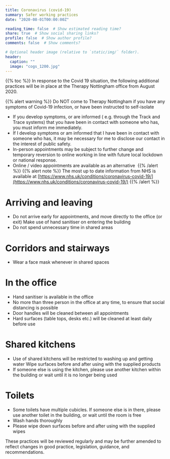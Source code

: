 ```yaml
---
title: Coronavirus (covid-19)
summary: Safer working practices
date: "2020-08-01T00:00:00Z"

reading_time: false  # Show estimated reading time?
share: true  # Show social sharing links?
profile: false  # Show author profile?
comments: false  # Show comments?

# Optional header image (relative to `static/img/` folder).
header:
  caption: ""
  image: "cogs_1200.jpg"
---
```

{{% toc %}}
In response to the Covid 19 situation, the following additional practices will be in place at the Therapy Nottingham office from August 2020.

{{% alert warning %}}
Do NOT come to Therapy Nottingham if you have any symptoms of Covid-19 infection, or have been instructed to self-isolate 
- If you develop symptoms, or are informed ( e.g. through the Track and Trace systems) that you have been in contact with someone who has, you must inform me immediately. 
- If I develop symptoms or am informed that I have been in contact with someone who has, it may be necessary for me to disclose our contact in the interest of public safety. 
- In-person appointments may be subject to further change and temporary reversion to online working in line with future local lockdown or national response. 
- Online / video appointments are available as an alternative 
{{% /alert %}}
{{% alert note %}}
  The most up to date information from NHS is available at [https://www.nhs.uk/conditions/coronavirus-covid-19/](https://www.nhs.uk/conditions/coronavirus-covid-19/)
{{% /alert %}}

# Arriving and leaving

- Do not arrive early for appointments, and move directly to the office (or exit) Make use of hand sanitiser on entering the building
- Do not spend unnecessary time in shared areas 

# Corridors and stairways
- Wear a face mask whenever in shared spaces 

# In the office
- Hand sanitiser is available in the office
- No more than three person in the office at any time, to ensure that social distancing is possible
- Door handles will be cleaned between all appointments
- Hard surfaces (table tops, desks etc.) will be cleaned at least daily before use 

# Shared kitchens
- Use of shared kitchens will be restricted to washing up and getting water Wipe surfaces before and after using with the supplied products
- If someone else is using the kitchen, please use another kitchen within the building or wait until it is no longer being used

# Toilets
- Some toilets have multiple cubicles. If someone else is in there, please use another toilet in the building, or wait until the room is free
- Wash hands thoroughly
- Please wipe down surfaces before and after using with the supplied wipes 

These practices will be reviewed regularly and may be further amended to reflect changes in good practice, legislation, guidance, and recommendations.
